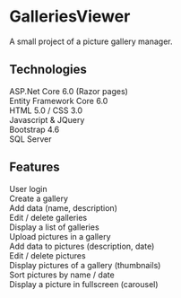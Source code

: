 # GalleriesViewer
A small project of a picture gallery manager. 

## Technologies

ASP.Net Core 6.0 (Razor pages)  
Entity Framework Core 6.0  
HTML 5.0 / CSS 3.0  
Javascript & JQuery  
Bootstrap 4.6  
SQL Server

## Features

User login  
Create a gallery  
Add data (name, description)  
Edit / delete galleries  
Display a list of galleries  
Upload pictures in a gallery  
Add data to pictures (description, date)  
Edit / delete pictures  
Display pictures of a gallery (thumbnails)  
Sort pictures by name / date  
Display a picture in fullscreen (carousel)
